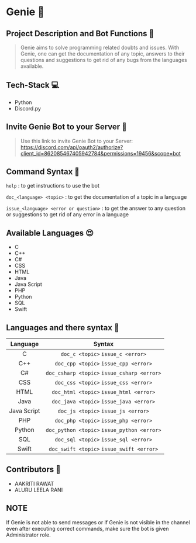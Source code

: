 # Genie 🧞

## Project Description and Bot Functions :tada:
>Genie aims to solve programming related doubts and issues. With Genie, one can get the documentation of any topic, answers to their questions and suggestions to get rid of any bugs from the languages available.

## Tech-Stack 💻

- Python
- Discord.py

## Invite Genie Bot to your Server 🚀
>Use this link to invite Genie Bot to your Server:                                   
https://discord.com/api/oauth2/authorize?client_id=862085467405942784&permissions=19456&scope=bot

## Command Syntax 👀

`help`  : to get instructions to use the bot

`doc_<language> <topic>`  : to get the documentation of a topic in a language 

`issue_<language> <error or question>`  : to get the answer to any question or suggestions to get rid of any error in a language

  
## Available Languages 😍
- C
- C++
- C#
- CSS
- HTML
- Java
- Java Script
- PHP
- Python 
- SQL
- Swift 

## Languages and there syntax :book:
| Language  | Syntax |
| :---: | :---: |
| C  | `doc_c <topic>`  `issue_c <error>` |
| C++  | `doc_cpp <topic>`  `issue_cpp <error>` |
| C#  | `doc_csharp <topic>`  `issue_csharp <error>` |
| CSS  | `doc_css <topic>`  `issue_css <error>`  |
| HTML  | `doc_html <topic>`  `issue_html <error>`  |
| Java  | `doc_java <topic>`  `issue_java <error>`  |
| Java Script  | `doc_js <topic>` `issue_js <error>`  |
| PHP  | `doc_php <topic>`  `issue_php <error>`  |
| Python  | `doc_python <topic>`  `issue_python <error>`  |
| SQL  | `doc_sql <topic>`  `issue_sql <error>`  |
| Swift  | `doc_swift <topic>`  `issue_swift <error>`  |

## Contributors 🤝

- AAKRITI RAWAT               
- ALURU LEELA RANI

## NOTE
If Genie is not able to send messages or if Genie is not visible in the channel even after executing correct commands, make sure the bot is given Administrator role.
